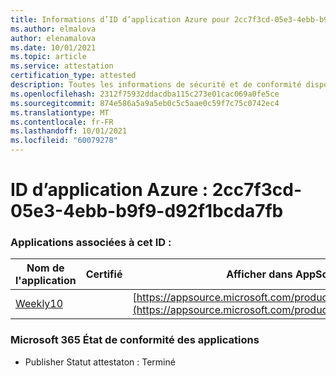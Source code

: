 ```yaml
---
title: Informations d’ID d’application Azure pour 2cc7f3cd-05e3-4ebb-b9f9-d92f1bcda7fb
ms.author: elmalova
author: elenamalova
ms.date: 10/01/2021
ms.topic: article
ms.service: attestation
certification_type: attested
description: Toutes les informations de sécurité et de conformité disponibles pour 2cc7f3cd-05e3-4ebb-b9f9-d92f1bcda7fb.
ms.openlocfilehash: 2312f75932ddacdba115c273e01cac069a0fe5ce
ms.sourcegitcommit: 874e586a5a9a5eb0c5c5aae0c59f7c75c0742ec4
ms.translationtype: MT
ms.contentlocale: fr-FR
ms.lasthandoff: 10/01/2021
ms.locfileid: "60079278"
---
```

# <a name="azure-app-id-2cc7f3cd-05e3-4ebb-b9f9-d92f1bcda7fb"></a>ID d’application Azure : 2cc7f3cd-05e3-4ebb-b9f9-d92f1bcda7fb


### <a name="apps-associated-with-this-id"></a>Applications associées à cet ID :
| **Nom de l'application** | **Certifié** | **Afficher dans AppSource** |
|--------------|---------------|-----------------------|
| [Weekly10](https://docs.microsoft.com/microsoft-365-app-certification/forward/WA200001441) |  | [https://appsource.microsoft.com/product/office/WA200001441](https://appsource.microsoft.com/product/office/WA200001441) |

### <a name="microsoft-365-app-compliance-status"></a>Microsoft 365 État de conformité des applications
- Publisher Statut attestaton : Terminé
